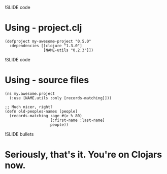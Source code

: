 !SLIDE code
# Using - project.clj
    (defproject my-awesome-project "0.5.0"
      :dependencies [[clojure "1.3.0"]
                     [NAME-utils "0.2.3"]])

!SLIDE code
# Using - source files

    (ns my.awesome.project
      (:use [NAME.utils :only [records-matching]]))

    ;; Much nicer, right?
    (defn old-peoples-names [people]
      (records-matching :age #(> % 80)
                        [:first-name :last-name]
                        people))

!SLIDE bullets
# Seriously, that's it. You're on Clojars now. #
